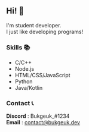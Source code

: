 ## Hi! 👋
I'm student developer.  
I just like developing programs!

### Skills 📚
* C/C++
* Node.js
* HTML/CSS/JavaScript
* Python
* Java/Kotlin

### Contact 📞
**Discord** : Bukgeuk_#1234  
**Email** : contact@bukgeuk.dev
